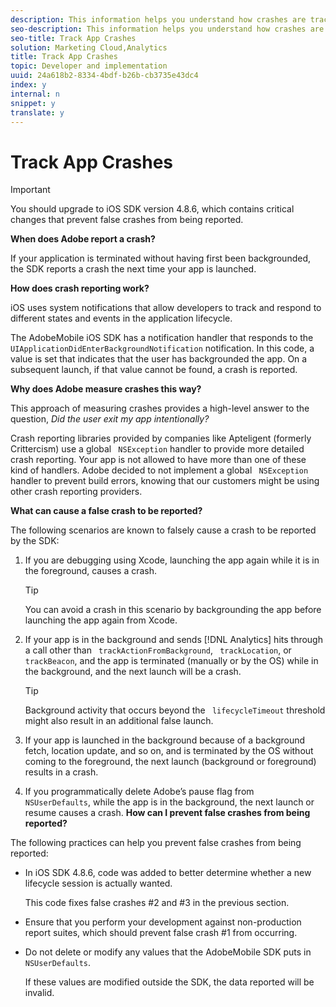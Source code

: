 ```yaml
---
description: This information helps you understand how crashes are tracked and the best practices to handle false crashes.
seo-description: This information helps you understand how crashes are tracked and the best practices to handle false crashes.
seo-title: Track App Crashes
solution: Marketing Cloud,Analytics
title: Track App Crashes
topic: Developer and implementation
uuid: 24a618b2-8334-4bdf-b26b-cb3735e43dc4
index: y
internal: n
snippet: y
translate: y
---
```


# Track App Crashes


>[!IMPORTANT]
>
>You should upgrade to iOS SDK version 4.8.6, which contains critical changes that prevent false crashes from being reported.



**When does Adobe report a crash?** 

If your application is terminated without having first been backgrounded, the SDK reports a crash the next time your app is launched. 

**How does crash reporting work?** 

iOS uses system notifications that allow developers to track and respond to different states and events in the application lifecycle. 

The AdobeMobile iOS SDK has a notification handler that responds to the ` UIApplicationDidEnterBackgroundNotification` notification. In this code, a value is set that indicates that the user has backgrounded the app. On a subsequent launch, if that value cannot be found, a crash is reported. 

**Why does Adobe measure crashes this way?** 

This approach of measuring crashes provides a high-level answer to the question, *Did the user exit my app intentionally?* 

Crash reporting libraries provided by companies like Apteligent (formerly Crittercism) use a global ` NSException` handler to provide more detailed crash reporting. Your app is not allowed to have more than one of these kind of handlers. Adobe decided to not implement a global ` NSException` handler to prevent build errors, knowing that our customers might be using other crash reporting providers. 

**What can cause a false crash to be reported?** 

The following scenarios are known to falsely cause a crash to be reported by the SDK: 

1. If you are debugging using Xcode, launching the app again while it is in the foreground, causes a crash. 


   >[!TIP]
   >
   >You can avoid a crash in this scenario by backgrounding the app before launching the app again from Xcode.


1. If your app is in the background and sends [!DNL  Analytics] hits through a call other than ` trackActionFromBackground`, ` trackLocation`, or ` trackBeacon`, and the app is terminated (manually or by the OS) while in the background, and the next launch will be a crash. 


   >[!TIP]
   >
   >Background activity that occurs beyond the ` lifecycleTimeout` threshold might also result in an additional false launch. 


1. If your app is launched in the background because of a background fetch, location update, and so on, and is terminated by the OS without coming to the foreground, the next launch (background or foreground) results in a crash. 

1. If you programmatically delete Adobe’s pause flag from ` NSUserDefaults`, while the app is in the background, the next launch or resume causes a crash.
**How can I prevent false crashes from being reported?** 

The following practices can help you prevent false crashes from being reported: 

* In iOS SDK 4.8.6, code was added to better determine whether a new lifecycle session is actually wanted. 

  This code fixes false crashes #2 and #3 in the previous section. 

* Ensure that you perform your development against non-production report suites, which should prevent false crash #1 from occurring. 

* Do not delete or modify any values that the AdobeMobile SDK puts in ` NSUserDefaults`. 

  If these values are modified outside the SDK, the data reported will be invalid. 


